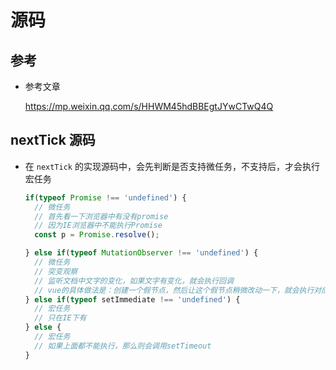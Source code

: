 # 源码

## 参考

  - 参考文章

    <https://mp.weixin.qq.com/s/HHWM45hdBBEgtJYwCTwQ4Q>

## nextTick 源码

  - 在 `nextTick` 的实现源码中，会先判断是否支持微任务，不支持后，才会执行宏任务

    ```javascript
    if(typeof Promise !== 'undefined') {
      // 微任务
      // 首先看一下浏览器中有没有promise
      // 因为IE浏览器中不能执行Promise
      const p = Promise.resolve();

    } else if(typeof MutationObserver !== 'undefined') {
      // 微任务
      // 突变观察
      // 监听文档中文字的变化，如果文字有变化，就会执行回调
      // vue的具体做法是：创建一个假节点，然后让这个假节点稍微改动一下，就会执行对应的函数
    } else if(typeof setImmediate !== 'undefined') {
      // 宏任务
      // 只在IE下有
    } else {
      // 宏任务
      // 如果上面都不能执行，那么则会调用setTimeout
    }
    ```
